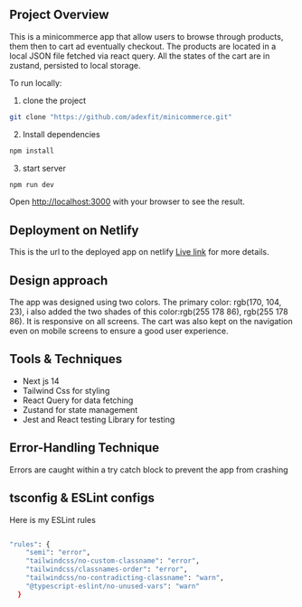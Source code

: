 ## Project Overview

This is a minicommerce app that allow users to browse through products, them then to cart ad eventually checkout. The products are located in a local JSON file fetched via react query. All the states of the cart are in zustand, persisted to local storage.

To run locally:

1. clone the project

```bash
git clone "https://github.com/adexfit/minicommerce.git"

```

2. Install dependencies

```bash
npm install

```

3. start server

```bash
npm run dev

```

Open [http://localhost:3000](http://localhost:3000) with your browser to see the result.

## Deployment on Netlify

This is the url to the deployed app on netlify [Live link](https://stupendous-cuchufli-cac44d.netlify.app/) for more details.

## Design approach

The app was designed using two colors. The primary color: rgb(170, 104, 23), i also added the two shades of this color:rgb(255 178 86), rgb(255 178 86). It is responsive on all screens. The cart was also kept on the navigation even on mobile screens to ensure a good user experience.

## Tools & Techniques

- Next js 14
- Tailwind Css for styling
- React Query for data fetching
- Zustand for state management
- Jest and React testing Library for testing

## Error-Handling Technique

Errors are caught within a try catch block to prevent the app from crashing

## tsconfig & ESLint configs

Here is my ESLint rules

```bash

"rules": {
    "semi": "error",
    "tailwindcss/no-custom-classname": "error",
    "tailwindcss/classnames-order": "error",
    "tailwindcss/no-contradicting-classname": "warn",
    "@typescript-eslint/no-unused-vars": "warn"
  }

```
